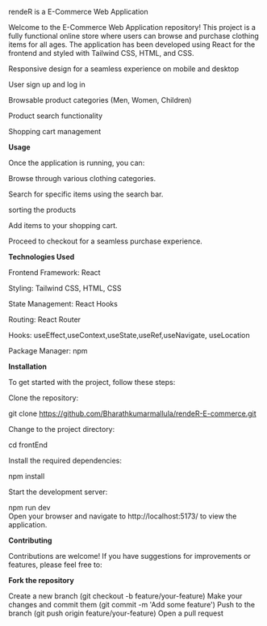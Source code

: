 rendeR is a  E-Commerce Web Application

Welcome to the E-Commerce Web Application repository! This project is a fully functional online store where users can browse and purchase clothing items for all ages. The application has been developed using React for the frontend and styled with Tailwind CSS, HTML, and CSS.



Responsive design for a seamless experience on mobile and desktop

User sign up and log in

Browsable product categories (Men, Women, Children)

Product search functionality

Shopping cart management

**Usage**

Once the application is running, you can:

Browse through various clothing categories.

Search for specific items using the search bar.

sorting the products

Add items to your shopping cart.

Proceed to checkout for a seamless purchase experience.


**Technologies Used**

Frontend Framework: React

Styling: Tailwind CSS, HTML, CSS

State Management: React Hooks

Routing: React Router

Hooks: useEffect,useContext,useState,useRef,useNavigate, useLocation

Package Manager: npm

**Installation**

To get started with the project, follow these steps:

Clone the repository:

git clone https://github.com/Bharathkumarmallula/rendeR-E-commerce.git

Change to the project directory:

cd frontEnd
  
Install the required dependencies:

npm install  

Start the development server:

npm run dev  
Open your browser and navigate to http://localhost:5173/ to view the application.

 
 
**Contributing**

Contributions are welcome! If you have suggestions for improvements or features, please feel free to:

**Fork the repository**

Create a new branch (git checkout -b feature/your-feature)
Make your changes and commit them (git commit -m 'Add some feature')
Push to the branch (git push origin feature/your-feature)
Open a pull request
